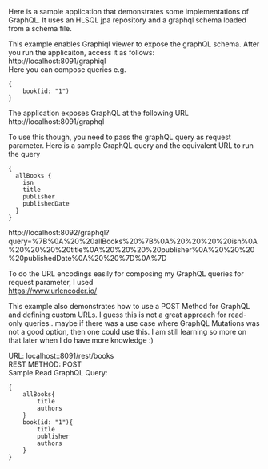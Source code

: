 Here is a sample application that demonstrates some implementations of GraphQL. It uses an HLSQL jpa repository and a graphql schema loaded from a schema file.  
  
This example enables Graphiql viewer to expose the graphQL schema. After you run the applicaiton, access it as follows:  
http://localhost:8091/graphiql  
Here you can compose queries e.g.  
  
```
{  
	book(id: "1")  
}  
```
  
The application exposes GraphQL at the following URL  
http://localhost:8091/graphql  
  
To use this though, you need to pass the graphQL query as request parameter. Here is a sample GraphQL query and the equivalent URL to run the query  
  
```
{  
  allBooks {  
    isn  
    title  
    publisher  
    publishedDate  
  }  
}
```
  
http://localhost:8092/graphql?query=%7B%0A%20%20allBooks%20%7B%0A%20%20%20%20isn%0A%20%20%20%20title%0A%20%20%20%20publisher%0A%20%20%20%20publishedDate%0A%20%20%7D%0A%7D  
  
To do the URL encodings easily for composing my GraphQL queries for request parameter, I used  
https://www.urlencoder.io/  
  
This example also demonstrates how to use a POST Method for GraphQL and defining custom URLs. I guess this is not a great approach for read-only queries.. maybe if there was a use case where GraphQL Mutations was not a good option, then one could use this. I am still learning so more on that later when I do have more knowledge :)  
  
URL: localhost::8091/rest/books  
REST METHOD: POST  
Sample Read GraphQL Query: 
  
```
{  
	allBooks{  
		title  
		authors  
	}  
	book(id: "1"){  
		title  
		publisher  
		authors  
	}  
}  
```

